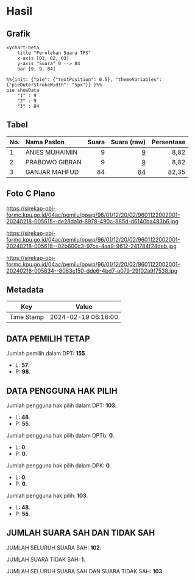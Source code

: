 # Hasil

## Grafik

```mermaid
xychart-beta
    title "Perolehan Suara TPS"
    x-axis [01, 02, 03]
    y-axis "Suara" 0 --> 84
    bar [9, 9, 84]
```

```mermaid
%%{init: {"pie": {"textPosition": 0.5}, "themeVariables": {"pieOuterStrokeWidth": "5px"}} }%%
pie showData
    "1" : 9
    "2" : 9
    "3" : 84
```

## Tabel

| No. | Nama Paslon    | Suara | Suara (raw) | Persentase |
|:--- |:-------------- | -----:| -----------:| ----------:|
| 1   | ANIES MUHAIMIN | 9     | [9][p-1]    | 8,82       |
| 2   | PRABOWO GIBRAN | 9     | [9][p-2]    | 8,82       |
| 3   | GANJAR MAHFUD  | 84    | [84][p-3]   | 82,35      |


[p-1]: https://github.com/gigit-pemilu/pemilu-2024-96-papua-barat-daya/blob/main/pilpres/hitung-suara/sub/96-papua-barat-daya/sub/01-sorong/sub/12-segun/sub/2002-gisim/sub/001-tps/sub/paslon-1.txt
[p-2]: https://github.com/gigit-pemilu/pemilu-2024-96-papua-barat-daya/blob/main/pilpres/hitung-suara/sub/96-papua-barat-daya/sub/01-sorong/sub/12-segun/sub/2002-gisim/sub/001-tps/sub/paslon-2.txt
[p-3]: https://github.com/gigit-pemilu/pemilu-2024-96-papua-barat-daya/blob/main/pilpres/hitung-suara/sub/96-papua-barat-daya/sub/01-sorong/sub/12-segun/sub/2002-gisim/sub/001-tps/sub/paslon-3.txt

## Foto C Plano

https://sirekap-obj-formc.kpu.go.id/04ac/pemilu/ppwp/96/01/12/20/02/9601122002001-20240218-005615--de28da1d-8978-490c-885d-d6140ba483b6.jpg

https://sirekap-obj-formc.kpu.go.id/04ac/pemilu/ppwp/96/01/12/20/02/9601122002001-20240218-005618--02b600c3-97ce-4aa9-9612-241784f24deb.jpg

https://sirekap-obj-formc.kpu.go.id/04ac/pemilu/ppwp/96/01/12/20/02/9601122002001-20240218-005634--8083e150-dde6-4bd7-a079-29f02a9f7538.jpg


## Metadata

| Key        | Value               |
| ---------- | ------------------- |
| Time Stamp | 2024-02-19 06:16:00 |


## DATA PEMILIH TETAP

Jumlah pemilih dalam DPT: **155**.
 * L: **57**.
 * P: **98**.

## DATA PENGGUNA HAK PILIH

Jumlah pengguna hak pilih dalam DPT: **103**.
 * L: **48**.
 * P: **55**.

Jumlah pengguna hak pilih dalam DPTb: **0**.
 * L: **0**.
 * P: **0**.

Jumlah pengguna hak pilih dalam DPK: **0**.
 * L: **0**.
 * P: **0**.

Jumlah pengguna hak pilih: **103**.
 * L: **48**.
 * P: **55**.

## JUMLAH SUARA SAH DAN TIDAK SAH

JUMLAH SELURUH SUARA SAH: **102**.

JUMLAH SUARA TIDAK SAH: **1**.

JUMLAH SELURUH SUARA SAH DAN SUARA TIDAK SAH: **103**.


